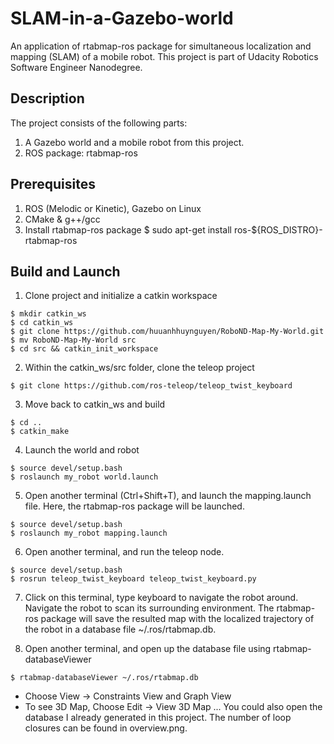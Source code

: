 # SLAM-in-a-Gazebo-world

An application of rtabmap-ros package for simultaneous localization and mapping (SLAM) of a mobile robot. 
This project is part of Udacity Robotics Software Engineer Nanodegree.

## Description
The project consists of the following parts:

  1) A Gazebo world and a mobile robot from this project.
  2) ROS package: rtabmap-ros

## Prerequisites
  1) ROS (Melodic or Kinetic), Gazebo on Linux
  2) CMake & g++/gcc
  3) Install rtabmap-ros package $ sudo apt-get install ros-${ROS_DISTRO}-rtabmap-ros

## Build and Launch
  1) Clone project and initialize a catkin workspace
```
$ mkdir catkin_ws 
$ cd catkin_ws
$ git clone https://github.com/huuanhhuynguyen/RoboND-Map-My-World.git
$ mv RoboND-Map-My-World src
$ cd src && catkin_init_workspace
```

  2) Within the catkin_ws/src folder, clone the teleop project
```
$ git clone https://github.com/ros-teleop/teleop_twist_keyboard
```

  3) Move back to catkin_ws and build
```
$ cd ..
$ catkin_make
```

  4) Launch the world and robot
```
$ source devel/setup.bash
$ roslaunch my_robot world.launch
```

  5) Open another terminal (Ctrl+Shift+T), and launch the mapping.launch file. Here, the rtabmap-ros package will be launched.
```
$ source devel/setup.bash
$ roslaunch my_robot mapping.launch
```

  6) Open another terminal, and run the teleop node.
```
$ source devel/setup.bash
$ rosrun teleop_twist_keyboard teleop_twist_keyboard.py
```

  7) Click on this terminal, type keyboard to navigate the robot around. Navigate the robot to scan its surrounding environment. The rtabmap-ros package will save the resulted map with the localized trajectory of the robot in a database file ~/.ros/rtabmap.db.

  8) Open another terminal, and open up the database file using rtabmap-databaseViewer
```
$ rtabmap-databaseViewer ~/.ros/rtabmap.db
```

- Choose View -> Constraints View and Graph View
- To see 3D Map, Choose Edit -> View 3D Map ...
You could also open the database I already generated in this project. The number of loop closures can be found in overview.png.
